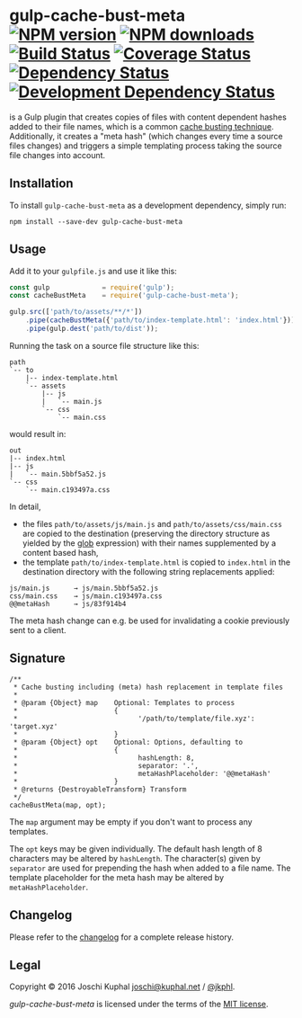 # gulp-cache-bust-meta [![NPM version][npm-image]][npm-url] [![NPM downloads][npm-downloads]][npm-url] [![Build Status][travis-image]][travis-url]  [![Coverage Status][coveralls-image]][coveralls-url] [![Dependency Status][depstat-image]][depstat-url] [![Development Dependency Status][devdepstat-image]][devdepstat-url]

is a Gulp plugin that creates copies of files with content dependent hashes added to their file names, which is a common [cache busting technique](https://css-tricks.com/strategies-for-cache-busting-css/#article-header-id-2). Additionally, it creates a "meta hash" (which changes every time a source files changes) and triggers a simple templating process taking the source file changes into account.

## Installation

To install `gulp-cache-bust-meta` as a development dependency, simply run:

```shell
npm install --save-dev gulp-cache-bust-meta
```

## Usage

Add it to your `gulpfile.js` and use it like this:

```javascript
const gulp             = require('gulp');
const cacheBustMeta    = require('gulp-cache-bust-meta');

gulp.src(['path/to/assets/**/*'])
    .pipe(cacheBustMeta({'path/to/index-template.html': 'index.html'}))
    .pipe(gulp.dest('path/to/dist'));
```

Running the task on a source file structure like this:

```
path
`-- to
    |-- index-template.html
    `-- assets
        |-- js
        |   `-- main.js
        `-- css
            `-- main.css
```

would result in:

```
out
|-- index.html
|-- js
|   `-- main.5bbf5a52.js
`-- css
    `-- main.c193497a.css
```

In detail,

* the files `path/to/assets/js/main.js` and `path/to/assets/css/main.css` are copied to the destination (preserving the directory structure as yielded by the [glob](https://github.com/isaacs/node-glob) expression) with their names supplemented by a content based hash,
* the template `path/to/index-template.html` is copied to `index.html` in the destination directory with the following string replacements applied:

```
js/main.js      → js/main.5bbf5a52.js
css/main.css    → js/main.c193497a.css
@@metaHash      → js/83f914b4
```    

The meta hash change can e.g. be used for invalidating a cookie previously sent to a client.

## Signature

```
/**
 * Cache busting including (meta) hash replacement in template files
 *
 * @param {Object} map    Optional: Templates to process
 *                        {
 *                              '/path/to/template/file.xyz': 'target.xyz'
 *                        }
 * @param {Object} opt    Optional: Options, defaulting to
 *                        {
 *                              hashLength: 8,
 *                              separator: '.',
 *                              metaHashPlaceholder: '@@metaHash'
 *                        }
 * @returns {DestroyableTransform} Transform
 */
cacheBustMeta(map, opt);
```

The `map` argument may be empty if you don't want to process any templates.

The `opt` keys may be given individually. The default hash length of 8 characters may be altered by `hashLength`. The character(s) given by `separator` are used for prepending the hash when added to a file name. The template placeholder for the meta hash may be altered by `metaHashPlaceholder`. 

## Changelog

Please refer to the [changelog](CHANGELOG.md) for a complete release history.


## Legal

Copyright © 2016 Joschi Kuphal <joschi@kuphal.net> / [@jkphl](https://twitter.com/jkphl).

*gulp-cache-bust-meta* is licensed under the terms of the [MIT license](LICENSE).


[npm-url]: https://npmjs.org/package/gulp-cache-bust-meta
[npm-image]: https://badge.fury.io/js/gulp-cache-bust-meta.png
[npm-downloads]: https://img.shields.io/npm/dm/gulp-cache-bust-meta.svg

[travis-url]: http://travis-ci.org/jkphl/gulp-cache-bust-meta
[travis-image]: https://secure.travis-ci.org/jkphl/gulp-cache-bust-meta.png

[coveralls-url]: https://coveralls.io/r/jkphl/gulp-cache-bust-meta
[coveralls-image]: https://img.shields.io/coveralls/jkphl/gulp-cache-bust-meta.svg

[depstat-url]: https://david-dm.org/jkphl/gulp-cache-bust-meta
[depstat-image]: https://david-dm.org/jkphl/gulp-cache-bust-meta/status.svg
[devdepstat-url]: https://david-dm.org/jkphl/gulp-cache-bust-meta?type=dev
[devdepstat-image]: https://david-dm.org/jkphl/gulp-cache-bust-meta/dev-status.svg
